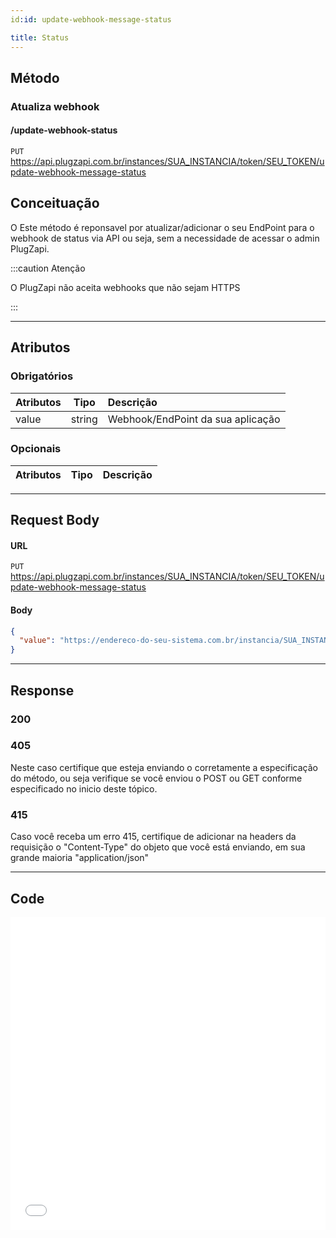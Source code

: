 ```yaml
---
id:id: update-webhook-message-status

title: Status
---
```


## Método

### Atualiza webhook

#### /update-webhook-status

`PUT` https://api.plugzapi.com.br/instances/SUA_INSTANCIA/token/SEU_TOKEN/update-webhook-message-status

## Conceituação

O Este método é reponsavel por atualizar/adicionar o seu EndPoint para o webhook de status via API ou seja, sem a necessidade de acessar o admin PlugZapi.

:::caution Atenção

O PlugZapi não aceita webhooks que não sejam HTTPS

:::

---

## Atributos

### Obrigatórios

| Atributos |  Tipo  | Descrição                         |
| :-------- | :----: | :-------------------------------- |
| value     | string | Webhook/EndPoint da sua aplicação |

### Opcionais

| Atributos | Tipo | Descrição |
| :-------- | :--: | :-------- |

---

## Request Body

#### URL

`PUT` https://api.plugzapi.com.br/instances/SUA_INSTANCIA/token/SEU_TOKEN/update-webhook-message-status

#### Body

```json
{
  "value": "https://endereco-do-seu-sistema.com.br/instancia/SUA_INSTANCIA/status"
}
```

---

## Response

### 200

### 405

Neste caso certifique que esteja enviando o corretamente a especificação do método, ou seja verifique se você enviou o POST ou GET conforme especificado no inicio deste tópico.

### 415

Caso você receba um erro 415, certifique de adicionar na headers da requisição o "Content-Type" do objeto que você está enviando, em sua grande maioria "application/json"

---

## Code

<iframe src="//api.apiembed.com/?source=https://raw.githubusercontent.com/PlugZapi/plugzapi-docs/main/json-examples/update-webhook-message-status.json&targets=all" frameborder="0" scrolling="no" width="100%" height="500px" seamless></iframe>
